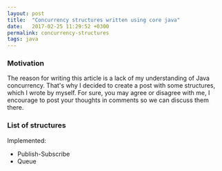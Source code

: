 ```yaml
---
layout: post
title:  "Concurrency structures written using core java"
date:   2017-02-25 11:29:52 +0300
permalink: concurrency-structures
tags: java
---
```

### Motivation

The reason for writing this article is a lack of my understanding of Java concurrency. That's why I decided to create a post with some structures, which I wrote by myself. For sure, you may agree or disagree with me, I encourage to post your thoughts in comments so we can discuss them there.

### List of structures

Implemented:

- Publish-Subscribe
- Queue